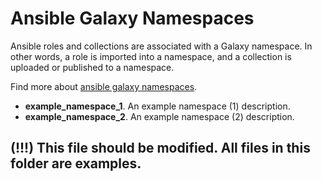 # Ansible Galaxy Namespaces

Ansible roles and collections are associated with a Galaxy namespace. In other words,
a role is imported into a namespace, and a collection is uploaded or published to a
namespace.

Find more about
[ansible galaxy namespaces](https://galaxy.ansible.com/docs/contributing/namespaces.html).

- **example_namespace_1**. An example namespace (1) description.
- **example_namespace_2**. An example namespace (2) description.

(!!!) This file should be modified. All files in this folder are examples.
--------------------------------------------------------------------------